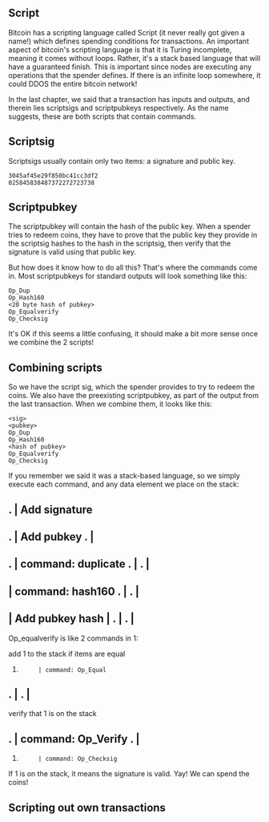 ## Script 

Bitcoin has a scripting language called Script (it never really got given a name!) which defines spending conditions for transactions. An important aspect of bitcoin's scripting language is that it is Turing incomplete, meaning it comes without loops. Rather, it's a stack based language that will have a guaranteed finish. This is important since nodes are executing any operations that the spender defines. If there is an infinite loop somewhere, it could DDOS the entire bitcoin network!

In the last chapter, we said that a transaction has inputs and outputs, and therein lies scriptsigs and scriptpubkeys respectively. As the name suggests, these are both scripts that contain commands.

## Scriptsig

Scriptsigs usually contain only two items: a signature and public key.

```
3045af45e29f850bc41cc3df2
025845838487372272723738
```

## Scriptpubkey

The scriptpubkey will contain the hash of the public key. When a spender tries to redeem coins, they have to prove that the public key they provide in the scriptsig hashes to the hash in the scriptsig, then verify that the signature is valid using that public key.

But how does it know how to do all this? That's where the commands come in. Most scriptpubkeys for standard outputs will look something like this:

```
Op_Dup
Op_Hash160
<20 byte hash of pubkey>
Op_Equalverify
Op_Checksig
```

It's OK if this seems a little confusing, it should make a bit more sense once we combine the 2 scripts!

## Combining scripts

So we have the script sig, which the spender provides to try to redeem the coins. We also have the preexisting scriptpubkey, as part of the output from the last transaction. When we combine them, it looks like this:

```
<sig>
<pubkey>
Op_Dup
Op_Hash160
<hash of pubkey>
Op_Equalverify
Op_Checksig
```
If you remember we said it was a stack-based language, so we simply execute each command, and any data element we place on the stack:
            
<sig>.      | Add signature
-------------------

<Pubkey>.   | Add pubkey
<sig>.      |
-------------------

<Pubkey> .  | command: duplicate
<Pubkey>.   |
<sig>.      |
-------------------

<pubkeyhash>| command: hash160
<pubkey>.   |
<sig>.      |
--------------------

<pubkeyhash>| Add pubkey hash
<pubkeyhash>|
<pubkey>.   |
<sig>.      |
---------------------

Op_equalverify is like 2 commands in 1: 

add 1 to the stack if items are equal

1.          | command: Op_Equal
<pubkey>.   |
<sig>.      |
---------------------

verify that 1 is on the stack

<pubkey>.   | command: Op_Verify
<sig>.      |
----------------------

1.          | command: Op_Checksig

If 1 is on the stack, it means the signature is valid. Yay! We can spend the coins! 

## Scripting out own transactions

